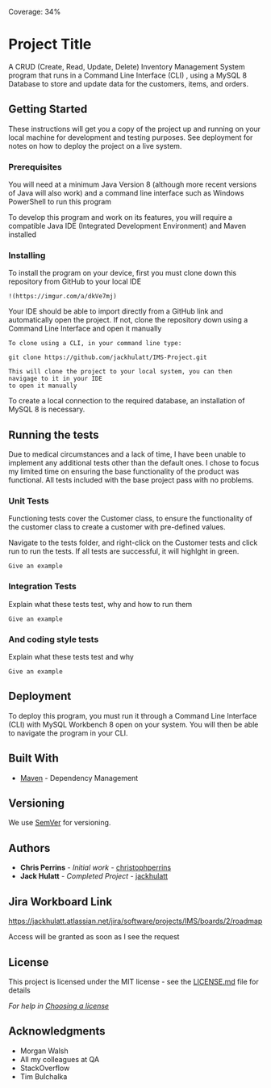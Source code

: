 Coverage: 34%
# Project Title

A CRUD (Create, Read, Update, Delete) Inventory Management System program that runs in a Command Line Interface (CLI)
, using a MySQL 8 Database to store and update data for the customers, items, and orders.

## Getting Started

These instructions will get you a copy of the project up and running on your local machine for development and testing purposes. See deployment for notes on how to deploy the project on a live system.

### Prerequisites

You will need at a minimum Java Version 8 (although more recent versions of Java will also work) and a command line interface
such as Windows PowerShell to run this program

To develop this program and work on its features, you will require a compatible Java IDE (Integrated Development Environment) and Maven installed

### Installing

To install the program on your device, first you must clone down this repository from GitHub to your local IDE

```
!(https://imgur.com/a/dkVe7mj)
```

Your IDE should be able to import directly from a GitHub link and automatically open the project. If not, clone the repository down
using a Command Line Interface and open it manually

```
To clone using a CLI, in your command line type:

git clone https://github.com/jackhulatt/IMS-Project.git

This will clone the project to your local system, you can then navigage to it in your IDE 
to open it manually
```

To create a local connection to the required database, an installation of MySQL 8 is necessary.

## Running the tests

Due to medical circumstances and a lack of time, I have been unable to implement any additional tests other than the default ones.
I chose to focus my limited time on ensuring the base functionality of the product was functional. All tests included with the base
project pass with no problems.

### Unit Tests 

Functioning tests cover the Customer class, to ensure the functionality of the customer class to create a customer with pre-defined values.

Navigate to the tests folder, and right-click on the Customer tests and click run to run the tests. If all tests are successful, it 
will highlght in green.
```
Give an example
```

### Integration Tests 
Explain what these tests test, why and how to run them

```
Give an example
```

### And coding style tests

Explain what these tests test and why

```
Give an example
```

## Deployment

To deploy this program, you must run it through a Command Line Interface (CLI) with MySQL Workbench 8 open on your system.
You will then be able to navigate the program in your CLI.

## Built With

* [Maven](https://maven.apache.org/) - Dependency Management

## Versioning

We use [SemVer](http://semver.org/) for versioning.

## Authors

* **Chris Perrins** - *Initial work* - [christophperrins](https://github.com/christophperrins)
* **Jack Hulatt** - *Completed Project* - [jackhulatt](https://github.com/jackhulatt)

## Jira Workboard Link

https://jackhulatt.atlassian.net/jira/software/projects/IMS/boards/2/roadmap

Access will be granted as soon as I see the request

## License

This project is licensed under the MIT license - see the [LICENSE.md](LICENSE.md) file for details 

*For help in [Choosing a license](https://choosealicense.com/)*

## Acknowledgments

* Morgan Walsh
* All my colleagues at QA
* StackOverflow
* Tim Bulchalka